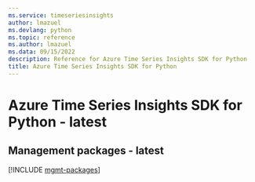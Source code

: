 ```yaml
---
ms.service: timeseriesinsights
author: lmazuel
ms.devlang: python
ms.topic: reference
ms.author: lmazuel
ms.data: 09/15/2022
description: Reference for Azure Time Series Insights SDK for Python
title: Azure Time Series Insights SDK for Python
---
```

# Azure Time Series Insights SDK for Python - latest

## Management packages - latest
[!INCLUDE [mgmt-packages](time-series-insights-mgmt-index.md)]